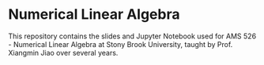 # Numerical Linear Algebra

This repository contains the slides and Jupyter Notebook used for AMS 526 - Numerical Linear Algebra at Stony Brook University, taught by Prof. Xiangmin Jiao over several years.
